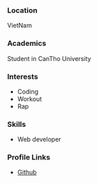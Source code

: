 ### Location
VietNam

### Academics
Student in CanTho University

### Interests

* Coding
* Workout
* Rap

### Skills

* Web developer


### Profile Links
* [Github](https://github.com/toantqt)

